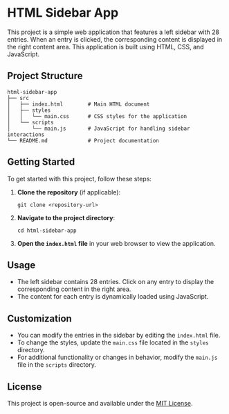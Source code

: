 # HTML Sidebar App

This project is a simple web application that features a left sidebar with 28 entries. When an entry is clicked, the corresponding content is displayed in the right content area. This application is built using HTML, CSS, and JavaScript.

## Project Structure

```
html-sidebar-app
├── src
│   ├── index.html        # Main HTML document
│   ├── styles
│   │   └── main.css      # CSS styles for the application
│   └── scripts
│       └── main.js       # JavaScript for handling sidebar interactions
└── README.md             # Project documentation
```

## Getting Started

To get started with this project, follow these steps:

1. **Clone the repository** (if applicable):
   ```
   git clone <repository-url>
   ```

2. **Navigate to the project directory**:
   ```
   cd html-sidebar-app
   ```

3. **Open the `index.html` file** in your web browser to view the application.

## Usage

- The left sidebar contains 28 entries. Click on any entry to display the corresponding content in the right area.
- The content for each entry is dynamically loaded using JavaScript.

## Customization

- You can modify the entries in the sidebar by editing the `index.html` file.
- To change the styles, update the `main.css` file located in the `styles` directory.
- For additional functionality or changes in behavior, modify the `main.js` file in the `scripts` directory.

## License

This project is open-source and available under the [MIT License](LICENSE).